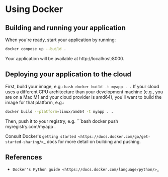 # Using Docker

## Building and running your application

When you're ready, start your application by running:
```bash
docker compose up --build .
```
Your application will be available at http://localhost:8000.

## Deploying your application to the cloud

First, build your image, e.g.: ```bash docker build -t myapp . .``` 
If your cloud uses a different CPU architecture than your development
machine (e.g., you are on a Mac M1 and your cloud provider is amd64),
you'll want to build the image for that platform, e.g.:

```bash 
docker build --platform=linux/amd64 -t myapp . .
```

Then, push it to your registry, e.g. ```bash docker push myregistry.com/myapp .

Consult Docker's `getting started <https://docs.docker.com/go/get-started-sharing/>`_
docs for more detail on building and pushing.

## References

* `Docker's Python guide <https://docs.docker.com/language/python/>`_